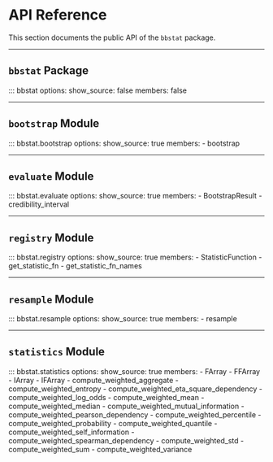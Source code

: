 # API Reference

This section documents the public API of the `bbstat` package.

---

## `bbstat` Package

::: bbstat
    options:
      show_source: false
      members: false

---

## `bootstrap` Module

::: bbstat.bootstrap
    options:
      show_source: true
      members:
        - bootstrap

---

## `evaluate` Module

::: bbstat.evaluate
    options:
      show_source: true
      members:
        - BootstrapResult
        - credibility_interval

---

## `registry` Module

::: bbstat.registry
    options:
      show_source: true
      members:
        - StatisticFunction
        - get_statistic_fn
        - get_statistic_fn_names

---

## `resample` Module

::: bbstat.resample
    options:
      show_source: true
      members:
        - resample

---

## `statistics` Module

::: bbstat.statistics
    options:
      show_source: true
      members:
        - FArray
        - FFArray
        - IArray
        - IFArray
        - compute_weighted_aggregate
        - compute_weighted_entropy
        - compute_weighted_eta_square_dependency
        - compute_weighted_log_odds
        - compute_weighted_mean
        - compute_weighted_median
        - compute_weighted_mutual_information
        - compute_weighted_pearson_dependency
        - compute_weighted_percentile
        - compute_weighted_probability
        - compute_weighted_quantile
        - compute_weighted_self_information
        - compute_weighted_spearman_dependency
        - compute_weighted_std
        - compute_weighted_sum
        - compute_weighted_variance
